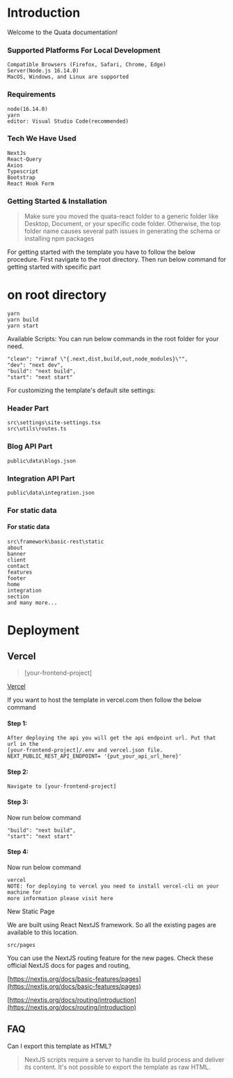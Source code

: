 # Introduction

Welcome to the Quata documentation!

### Supported Platforms For Local Development

```    
Compatible Browsers (Firefox, Safari, Chrome, Edge)
Server(Node.js 16.14.0)
MacOS, Windows, and Linux are supported
```

### Requirements

```
node(16.14.0)
yarn
editor: Visual Studio Code(recommended)
```

### Tech We Have Used

```
NextJs
React-Query
Axios
Typescript
Bootstrap
React Hook Form
```

### Getting Started & Installation

>Make sure you moved the quata-react folder to a generic folder like Desktop, Document, or your
specific code folder. Otherwise, the top folder name causes several path issues in generating the
schema or installing npm packages

For getting started with the template you have to follow the below procedure. First navigate to the root
directory. Then run below command for getting started with specific part

# on root directory

```
yarn
yarn build
yarn start
```

Available Scripts: You can run below commands in the root folder for your need.

```
"clean": "rimraf \"{.next,dist,build,out,node_modules}\"",
"dev": "next dev",
"build": "next build",
"start": "next start"
```

For customizing the template's default site settings:

### Header Part

```
src\settings\site-settings.tsx
src\utils\routes.ts
```
### Blog API Part

```
public\data\blogs.json
```

### Integration API Part

```
public\data\integration.json
```
### For static data

#### For static data

```
src\framework\basic-rest\static
about
banner
client
contact
features
footer
home
integration
section
and many more...
```

# Deployment

## Vercel

>[your-frontend-project]

[Vercel](https://vercel.com)

If you want to host the template in vercel.com then follow the below command

#### Step 1:

```
After deploying the api you will get the api endpoint url. Put that url in the
[your-frontend-project]/.env and vercel.json file.
NEXT_PUBLIC_REST_API_ENDPOINT= '{put_your_api_url_here}'
```
#### Step 2:

```
Navigate to [your-frontend-project]
```

#### Step 3:

Now run below command

```
"build": "next build",
"start": "next start"
```

#### Step 4:

Now run below command

```
vercel
NOTE: for deploying to vercel you need to install vercel-cli on your machine for
more information please visit here
```

New Static Page

We are built using React NextJS framework. So all the existing pages are available to this location.

```
src/pages
```

You can use the NextJS routing feature for the new pages. Check these official NextJS docs for pages and
routing,


[https://nextjs.org/docs/basic-features/pages](https://nextjs.org/docs/basic-features/pages)

[https://nextjs.org/docs/routing/introduction](https://nextjs.org/docs/routing/introduction)

## FAQ

Can I export this template as HTML?

>NextJS scripts require a server to handle its build process and deliver its content. It's not possible to
export the template as raw HTML.